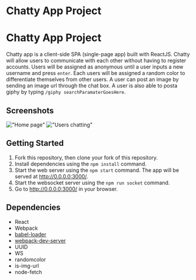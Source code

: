 Chatty App Project
=====================

# Chatty App Project

Chatty app is a client-side SPA (single-page app) built with ReactJS. Chatty will allow users to communicate with each other without having to register accounts. Users will be assigned as anonymous until a user inputs a new username and press `enter`. Each users will be assigned a random color to differentiate themselves from other users. A user can post an image by sending an image url through the chat box. A user is also able to posta giphy by typing `/giphy searchParamaterGoesHere`.

## Screenshots

!["Home page"](https://github.com/ckrac/react-simple-boilerplate/blob/master/docs/home.png?raw=true)
!["Users chatting"](https://github.com/ckrac/react-simple-boilerplate/blob/master/docs/usersChat.png?raw=true)


## Getting Started

1. Fork this repository, then clone your fork of this repository.
2. Install dependencies using the `npm install` command.
3. Start the web server using the `npm start` command. The app will be served at <http://0.0.0.0:3000/>.
4. Start the websocket server using the `npm run socket` command.
4. Go to <http://0.0.0.0:3000/> in your browser.


## Dependencies

* React
* Webpack
* [babel-loader](https://github.com/babel/babel-loader)
* [webpack-dev-server](https://github.com/webpack/webpack-dev-server)
* UUID
* WS
* randomcolor
* is-img-url
* node-fetch
